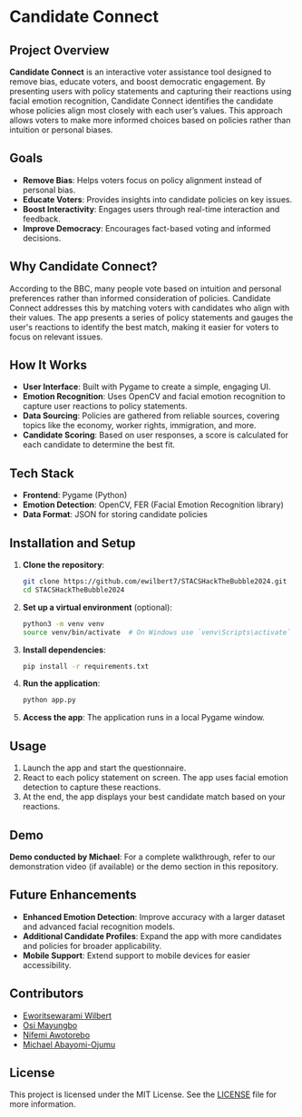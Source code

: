 # Candidate Connect

## Project Overview

**Candidate Connect** is an interactive voter assistance tool designed to remove bias, educate voters, and boost democratic engagement. By presenting users with policy statements and capturing their reactions using facial emotion recognition, Candidate Connect identifies the candidate whose policies align most closely with each user’s values. This approach allows voters to make more informed choices based on policies rather than intuition or personal biases.

## Goals

- **Remove Bias**: Helps voters focus on policy alignment instead of personal bias.
- **Educate Voters**: Provides insights into candidate policies on key issues.
- **Boost Interactivity**: Engages users through real-time interaction and feedback.
- **Improve Democracy**: Encourages fact-based voting and informed decisions.

## Why Candidate Connect?

According to the BBC, many people vote based on intuition and personal preferences rather than informed consideration of policies. Candidate Connect addresses this by matching voters with candidates who align with their values. The app presents a series of policy statements and gauges the user's reactions to identify the best match, making it easier for voters to focus on relevant issues.

## How It Works

- **User Interface**: Built with Pygame to create a simple, engaging UI.
- **Emotion Recognition**: Uses OpenCV and facial emotion recognition to capture user reactions to policy statements.
- **Data Sourcing**: Policies are gathered from reliable sources, covering topics like the economy, worker rights, immigration, and more.
- **Candidate Scoring**: Based on user responses, a score is calculated for each candidate to determine the best fit.

## Tech Stack

- **Frontend**: Pygame (Python)
- **Emotion Detection**: OpenCV, FER (Facial Emotion Recognition library)
- **Data Format**: JSON for storing candidate policies

## Installation and Setup

1. **Clone the repository**:
    ```bash
    git clone https://github.com/ewilbert7/STACSHackTheBubble2024.git
    cd STACSHackTheBubble2024
    ```

2. **Set up a virtual environment** (optional):
    ```bash
    python3 -m venv venv
    source venv/bin/activate  # On Windows use `venv\Scripts\activate`
    ```

3. **Install dependencies**:
    ```bash
    pip install -r requirements.txt
    ```

4. **Run the application**:
    ```bash
    python app.py
    ```

5. **Access the app**:
   The application runs in a local Pygame window.

## Usage

1. Launch the app and start the questionnaire.
2. React to each policy statement on screen. The app uses facial emotion detection to capture these reactions.
3. At the end, the app displays your best candidate match based on your reactions.

## Demo

**Demo conducted by Michael**: For a complete walkthrough, refer to our demonstration video (if available) or the demo section in this repository.

## Future Enhancements

- **Enhanced Emotion Detection**: Improve accuracy with a larger dataset and advanced facial recognition models.
- **Additional Candidate Profiles**: Expand the app with more candidates and policies for broader applicability.
- **Mobile Support**: Extend support to mobile devices for easier accessibility.

## Contributors

- [Eworitsewarami Wilbert](https://github.com/ewilbert7)
- [Osi Mayungbo](https://github.com/01m1)
- [Nifemi Awotorebo](https://github.com/nifemiawo)
- [Michael Abayomi-Ojumu](https://github.com/Michael-A05)

## License

This project is licensed under the MIT License. See the [LICENSE](LICENSE) file for more information.
